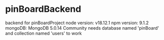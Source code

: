 # pinBoardBackend
backend for pinBoardProject
node version: v18.12.1
npm version: 9.1.2
mongoDB: MongoDB 5.0.14 Community
needs database named 'pinBoard' and collection named 'users' to work
